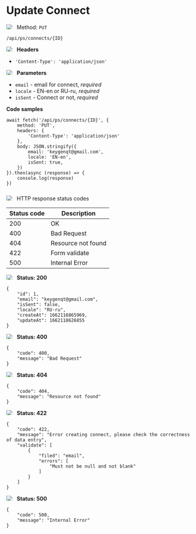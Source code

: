 Update Connect
===================

<img style="max-height: 13px;" src="https://github.githubassets.com/images/icons/emoji/unicode/1f536.png"/> &nbsp;
Method: <code>PUT</code>

```
/api/ps/connects/{ID}
```

<img style="max-height: 13px;" src="https://github.githubassets.com/images/icons/emoji/unicode/1f518.png"/> &nbsp;
<b>Headers</b>

* <code>'Content-Type': 'application/json'</code>

<img style="max-height: 13px;" src="https://github.githubassets.com/images/icons/emoji/unicode/1f518.png"/> &nbsp;
<b>Parameters</b>

* <code>email</code> - email for connect, *required*
* <code>locale</code> - EN-en or RU-ru, *required*
* <code>isSent</code> - Connect or not, *required*

<b>Code samples</b>

```
await fetch('/api/ps/connects/{ID}', {
    method: 'PUT',
    headers: {
        'Content-Type': 'application/json'
    },
    body: JSON.stringify({
        email: 'keygenqt@gmail.com',
        locale: 'EN-en',
        isSent: true,
    })
}).then(async (response) => {
    console.log(response)
})
```

<div style="padding-top: 10px">
<img style="max-height: 13px;" src="https://github.githubassets.com/images/icons/emoji/unicode/26ab.png"/> &nbsp;
HTTP response status codes
</div>

| Status code | Description        |
|-------------|--------------------|
| 200         | OK                 |
| 400         | Bad Request        |
| 404         | Resource not found |
| 422         | Form validate      |
| 500         | Internal Error     |

<img style="max-height: 13px;" src="https://github.githubassets.com/images/icons/emoji/unicode/1f197.png"/> &nbsp;
<b>Status: 200</b>

```
{
    "id": 1,
    "email": "keygenqt@gmail.com",
    "isSent": false,
    "locale": "RU-ru",
    "createAt": 1662116865969,
    "updateAt": 1662118626855
}
```

<img style="max-height: 13px;" src="https://github.githubassets.com/images/icons/emoji/unicode/1f534.png"/> &nbsp;
<b>Status: 400</b>

```
{
    "code": 400,
    "message": "Bad Request"
}
```

<img style="max-height: 13px;" src="https://github.githubassets.com/images/icons/emoji/unicode/1f534.png"/> &nbsp;
<b>Status: 404</b>

```
{
    "code": 404,
    "message": "Resource not found"
}
```

<img style="max-height: 13px;" src="https://github.githubassets.com/images/icons/emoji/unicode/1f534.png"/> &nbsp;
<b>Status: 422</b>

```
{
    "code": 422,
    "message": "Error creating connect, please check the correctness of data entry",
    "validate": [
        {
            "filed": "email",
            "errors": [
                "Must not be null and not blank"
            ]
        }
    ]
}
```

<img style="max-height: 13px;" src="https://github.githubassets.com/images/icons/emoji/unicode/1f534.png"/> &nbsp;
<b>Status: 500</b>

```
{
    "code": 500,
    "message": "Internal Error"
}
```

<style>
  .md-content__button {
    display: none;
  }
</style>
